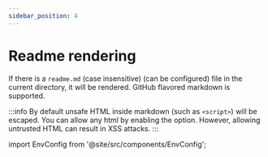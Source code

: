 ```yaml
---
sidebar_position: 4
---
```

# Readme rendering

If there is a `readme.md` (case insensitive) (can be configured) file in the current directory, it will be rendered. GitHub flavored markdown is supported.

:::info
By default unsafe HTML inside markdown (such as `<script>`) will be escaped. You can allow any html by enabling the option. However, allowing untrusted HTML can result in XSS attacks.
:::



import EnvConfig from '@site/src/components/EnvConfig';

<EnvConfig name="README_RENDER|README_NAME|README_FIRST|ALLOW_RAW_HTML" init="true|readme.md|false|false" values="true,false|<string>|true,false|true,false" versions="1.1|3.2|3.2|1.1" desc="|The case-insensitive file name which should be rendered|Render the readme above the file tree instead of below it.|" />